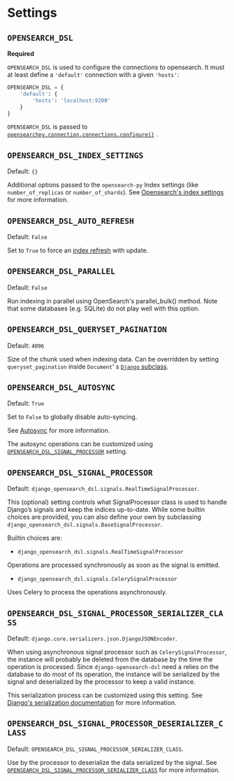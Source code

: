 Settings
========

## `OPENSEARCH_DSL`

**Required**

`OPENSEARCH_DSL` is used to configure the connections to opensearch. It must at least define a `'default'` connection
with a given `'hosts'`:

```python
OPENSEARCH_DSL = {
    'default': {
        'hosts': 'localhost:9200'
    }
}
```

`OPENSEARCH_DSL` is passed
to [`opensearchpy.connection.connections.configure()`](http://elasticsearch-dsl.readthedocs.io/en/stable/configuration.html#multiple-clusters)
.

## `OPENSEARCH_DSL_INDEX_SETTINGS`

Default: `{}`

Additional options passed to the `opensearch-py` Index settings (like `number_of_replicas` or `number_of_shards`).
See [Opensearch's index settings](https://opensearch.org/docs/latest/opensearch/rest-api/index-apis/create-index/#index-settings)
for more information.

## `OPENSEARCH_DSL_AUTO_REFRESH`

Default: `False`

Set to `True` to force
an [index refresh](https://www.elastic.co/guide/en/elasticsearch/reference/current/indices-refresh.html>) with update.

## `OPENSEARCH_DSL_PARALLEL`

Default: `False`

Run indexing in parallel using OpenSearch's parallel_bulk() method. Note that some databases (e.g. SQLite)
do not play well with this option.

## `OPENSEARCH_DSL_QUERYSET_PAGINATION`

Default: `4096`

Size of the chunk used when indexing data. Can be overridden by setting `queryset_pagination` inside `Document`'
s [`Django` subclass](document.md).


## `OPENSEARCH_DSL_AUTOSYNC`

Default: `True`

Set to `False` to globally disable auto-syncing.

See [Autosync](document.md#autosync) for more information.

The autosync operations can be customized using [`OPENSEARCH_DSL_SIGNAL_PROCESSOR`](settings.md#opensearch_dsl_signal_processor)
setting.

## `OPENSEARCH_DSL_SIGNAL_PROCESSOR`

Default: `django_opensearch_dsl.signals.RealTimeSignalProcessor`.

This (optional) setting controls what SignalProcessor class is used to handle Django’s signals and
keep the indices up-to-date. While some builtin choices are provided, you can also define your own
by subclassing `django_opensearch_dsl.signals.BaseSignalProcessor`.

Builtin choices are:

* `django_opensearch_dsl.signals.RealTimeSignalProcessor`

Operations are processed synchronously as soon as the signal is emitted.

* `django_opensearch_dsl.signals.CelerySignalProcessor`

Uses Celery to process the operations asynchronously.

## `OPENSEARCH_DSL_SIGNAL_PROCESSOR_SERIALIZER_CLASS`

Default: `django.core.serializers.json.DjangoJSONEncoder`.

When using asynchronous signal processor such as `CelerySignalProcessor`, the instance will probably be deleted from the
database by the time the operation is processed. Since `django-opensearch-dsl` need a relies on the database to do most
of its operation, the instance will be serialized by the signal and deserialized by the processor to keep a valid
instance.

This serialization process can be customized using this setting.
See [Django's serialization documentation](https://docs.djangoproject.com/en/5.0/topics/serialization/#serialization-formats-json)
for more information.

## `OPENSEARCH_DSL_SIGNAL_PROCESSOR_DESERIALIZER_CLASS`

Default: `OPENSEARCH_DSL_SIGNAL_PROCESSOR_SERIALIZER_CLASS`.

Use by the processor to deserialize the data serialized by the signal.
See [`OPENSEARCH_DSL_SIGNAL_PROCESSOR_SERIALIZER_CLASS`](settings.md#opensearch_dsl_signal_processor_serializer_class)
for more information.
